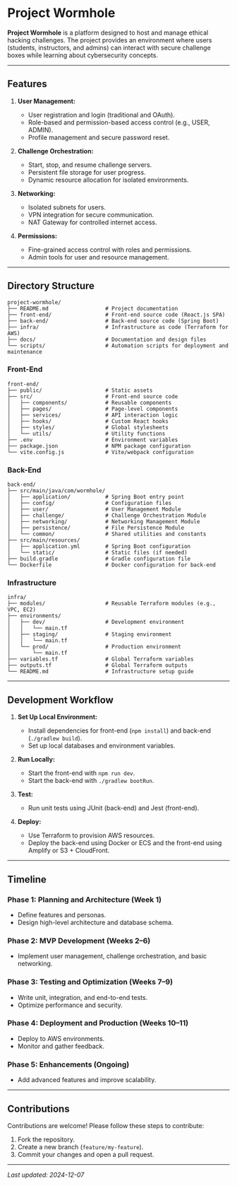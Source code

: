 
# Project Wormhole

**Project Wormhole** is a platform designed to host and manage ethical hacking challenges. The project provides an environment where users (students, instructors, and admins) can interact with secure challenge boxes while learning about cybersecurity concepts.

---

## Features

1. **User Management:**
   - User registration and login (traditional and OAuth).
   - Role-based and permission-based access control (e.g., USER, ADMIN).
   - Profile management and secure password reset.

2. **Challenge Orchestration:**
   - Start, stop, and resume challenge servers.
   - Persistent file storage for user progress.
   - Dynamic resource allocation for isolated environments.

3. **Networking:**
   - Isolated subnets for users.
   - VPN integration for secure communication.
   - NAT Gateway for controlled internet access.

4. **Permissions:**
   - Fine-grained access control with roles and permissions.
   - Admin tools for user and resource management.

---

## Directory Structure

```
project-wormhole/
├── README.md                  # Project documentation
├── front-end/                 # Front-end source code (React.js SPA)
├── back-end/                  # Back-end source code (Spring Boot)
├── infra/                     # Infrastructure as code (Terraform for AWS)
├── docs/                      # Documentation and design files
└── scripts/                   # Automation scripts for deployment and maintenance
```

### **Front-End**
```
front-end/
├── public/                    # Static assets
├── src/                       # Front-end source code
│   ├── components/            # Reusable components
│   ├── pages/                 # Page-level components
│   ├── services/              # API interaction logic
│   ├── hooks/                 # Custom React hooks
│   ├── styles/                # Global stylesheets
│   └── utils/                 # Utility functions
├── .env                       # Environment variables
├── package.json               # NPM package configuration
└── vite.config.js             # Vite/webpack configuration
```

### **Back-End**
```
back-end/
├── src/main/java/com/wormhole/
│   ├── application/           # Spring Boot entry point
│   ├── config/                # Configuration files
│   ├── user/                  # User Management Module
│   ├── challenge/             # Challenge Orchestration Module
│   ├── networking/            # Networking Management Module
│   ├── persistence/           # File Persistence Module
│   └── common/                # Shared utilities and constants
├── src/main/resources/
│   ├── application.yml        # Spring Boot configuration
│   └── static/                # Static files (if needed)
├── build.gradle               # Gradle configuration file
└── Dockerfile                 # Docker configuration for back-end
```

### **Infrastructure**
```
infra/
├── modules/                   # Reusable Terraform modules (e.g., VPC, EC2)
├── environments/
│   ├── dev/                   # Development environment
│   │   └── main.tf
│   ├── staging/               # Staging environment
│   │   └── main.tf
│   └── prod/                  # Production environment
│       └── main.tf
├── variables.tf               # Global Terraform variables
├── outputs.tf                 # Global Terraform outputs
└── README.md                  # Infrastructure setup guide
```

---

## Development Workflow

1. **Set Up Local Environment:**
   - Install dependencies for front-end (`npm install`) and back-end (`./gradlew build`).
   - Set up local databases and environment variables.

2. **Run Locally:**
   - Start the front-end with `npm run dev`.
   - Start the back-end with `./gradlew bootRun`.

3. **Test:**
   - Run unit tests using JUnit (back-end) and Jest (front-end).

4. **Deploy:**
   - Use Terraform to provision AWS resources.
   - Deploy the back-end using Docker or ECS and the front-end using Amplify or S3 + CloudFront.

---

## Timeline

### **Phase 1: Planning and Architecture (Week 1)**
- Define features and personas.
- Design high-level architecture and database schema.

### **Phase 2: MVP Development (Weeks 2–6)**
- Implement user management, challenge orchestration, and basic networking.

### **Phase 3: Testing and Optimization (Weeks 7–9)**
- Write unit, integration, and end-to-end tests.
- Optimize performance and security.

### **Phase 4: Deployment and Production (Weeks 10–11)**
- Deploy to AWS environments.
- Monitor and gather feedback.

### **Phase 5: Enhancements (Ongoing)**
- Add advanced features and improve scalability.

---

## Contributions

Contributions are welcome! Please follow these steps to contribute:
1. Fork the repository.
2. Create a new branch (`feature/my-feature`).
3. Commit your changes and open a pull request.

---

_Last updated: 2024-12-07_
